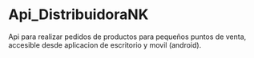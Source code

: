 # Api_DistribuidoraNK
Api para realizar pedidos de productos para pequeños puntos de venta, accesible desde aplicacion de escritorio y movil (android).


